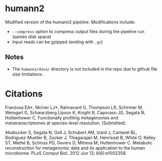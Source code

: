 humann2
=======

Modified version of the humann2 pipeline. Modifications include:

* `--compress` option to compress output files during the pipeline run (sames disk space)
* Input reads can be gzipped (ending with `.gz`)

## Notes

* The `humann2/data/` directory is not included in the repo due to github file size limitations.


# Citations

Franzosa EA*, McIver LJ*, Rahnavard G, Thompson LR, Schirmer M, Weingart G, Schwarzberg Lipson K, Knight R, Caporaso JG, Segata N, Huttenhower C. Functionally profiling metagenomes and metatranscriptomes at species-level resolution. (Submitted).

Abubucker S, Segata N, Goll J, Schubert AM, Izard J, Cantarel BL, Rodriguez-Mueller B, Zucker J, Thiagarajan M, Henrissat B, White O, Kelley ST, Methé B, Schloss PD, Gevers D, Mitreva M, Huttenhower C. Metabolic reconstruction for metagenomic data and its application to the human microbiome. PLoS Comput Biol. 2012 Jun 13; 8(6):e1002358.